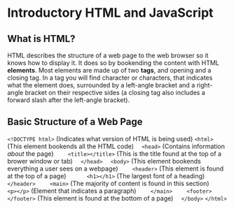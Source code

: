 # Introductory HTML and JavaScript

## What is HTML?

HTML describes the structure of a web page to the web browser so it knows how to display it. It does so by bookending the content with HTML **elements**. Most elements are made up of two **tags**, and opening and a closing tag. In a tag you will find character or characters, that indicates what the element does, surrounded by a left-angle bracket and a right-angle bracket on their respective sides (a closing tag also includes a forward slash after the left-angle bracket).

## Basic Structure of a Web Page

`<!DOCTYPE html>` (Indicates what version of HTML is being used)
`<html>` (This element bookends all the HTML code)
`  <head>` (Contains information *about* the page)
`    <title></title>` (This is the title found at the top of a brower window or tab)
`  </head>`
`  <body>` (This element bookends everything a user sees on a webpage)
`    <header>` (This element is found at the top of a page)
`      <h1></h1>` (The largest font of a heading)
`    </header>`
`    <main>` (The majority of content is found in this section)
`      <p></p>` (Element that indicates a paragraph)
`    </main>`
`    <footer></footer>` (This element is found at the bottom of a page)
`  </body>`
`</html>`

<br/>